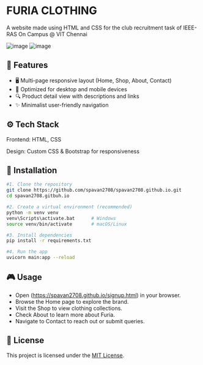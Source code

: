 # FURIA CLOTHING

A website made using HTML and CSS for the club recruitment task of IEEE-RAS On Campus @ VIT Chennai

![image](https://img.shields.io/badge/HTML5-E34F26?style=for-the-badge&logo=html5&logoColor=white)
![image](https://img.shields.io/badge/CSS3-1572B6?style=for-the-badge&logo=css3&logoColor=white)


## 📌 Features

- 🖥️ Multi-page responsive layout (Home, Shop, About, Contact)
- 📱 Optimized for desktop and mobile devices
- 🔍 Product detail view with descriptions and links
- ✨ Minimalist user-friendly navigation

## ⚙️ Tech Stack
Frontend: HTML, CSS

Design: Custom CSS & Bootstrap for responsiveness

## 🚀 Installation
```bash
#1. Clone the repository
git clone https://github.com/spavan2708/spavan2708.github.io.git
cd spavan2708.gitbuh.io

#2. Create a virtual environment (recommended)
python -m venv venv
venv\Scripts\activate.bat      # Windows
source venv/bin/activate       # macOS/Linux

#3. Install dependencies
pip install -r requirements.txt

#4. Run the app
uvicorn main:app --reload
```
## 🎮 Usage

- Open (https://spavan2708.github.io/signup.html) in your browser.
- Browse the Home page to explore the brand.
- Visit the Shop to view clothing collections.
- Check About to learn more about Furia.
- Navigate to Contact to reach out or submit queries.

## 📜 License
This project is licensed under the [MIT License](./LICENSE).

